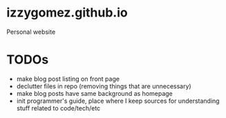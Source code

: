 # izzygomez.github.io
Personal website

# TODOs
- make blog post listing on front page
- declutter files in repo (removing things that are unnecessary)
- make blog posts have same background as homepage
- init programmer's guide, place where I keep sources for understanding stuff related to code/tech/etc
